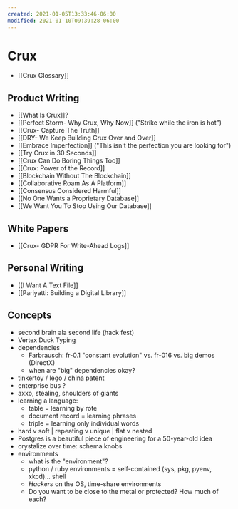 ```yaml
---
created: 2021-01-05T13:33:46-06:00
modified: 2021-01-10T09:39:28-06:00
---
```


# Crux

- [[Crux Glossary]]

## Product Writing

- [[What Is Crux]]?
- [[Perfect Storm- Why Crux, Why Now]] ("Strike while the iron is hot")
- [[Crux- Capture The Truth]]
- [[DRY- We Keep Building Crux Over and Over]]
- [[Embrace Imperfection]] ("This isn't the perfection you are looking for")
- [[Try Crux in 30 Seconds]]
- [[Crux Can Do Boring Things Too]]
- [[Crux: Power of the Record]]
- [[Blockchain Without The Blockchain]]
- [[Collaborative Roam As A Platform]]
- [[Consensus Considered Harmful]] 
- [[No One Wants a Proprietary Database]]
- [[We Want You To Stop Using Our Database]]

## White Papers

- [[Crux- GDPR For Write-Ahead Logs]]

## Personal Writing

- [[I Want A Text File]] 
- [[Pariyatti: Building a Digital Library]]

## Concepts

- second brain ala second life (hack fest)
- Vertex Duck Typing
- dependencies
    - Farbrausch: fr-0.1 "constant evolution" vs. fr-016 vs. big demos (DirectX)
    - when are "big" dependencies okay?
- tinkertoy / lego / china patent 
- enterprise bus ?
- axxo, stealing, shoulders of giants 
- learning a language:
    - table = learning by rote
    - document record = learning phrases
    - triple = learning only individual words
- hard v soft | repeating v unique | flat v nested
- Postgres is a beautiful piece of engineering for a 50-year-old idea
- crystalize over time: schema knobs
- environments
    - what is the "environment"?
    - python / ruby environments = self-contained (sys, pkg, pyenv, xkcd)... shell
    - _Hackers_ on the OS, time-share environments
    - Do you want to be close to the metal or protected? How much of each?


